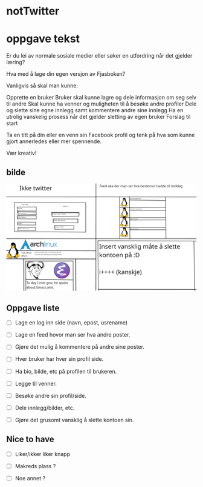 # notTwitter

# oppgave tekst

Er du lei av normale sosiale medier eller søker en utfordring når det gjelder læring?

Hva med å lage din egen versjon av Fjasboken?

Vanligvis så skal man kunne:

Opprette en bruker
Bruker skal kunne lagre og dele informasjon om seg selv til andre
Skal kunne ha venner og muligheten til å besøke andre profiler
Dele og slette sine egne innlegg samt kommentere andre sine innlegg
Ha en utrolig vanskelig prosess når det gjelder sletting av egen bruker
Forslag til start

Ta en titt på din eller en venn sin Facebook profil og tenk på hva som kunne gjort annerledes eller mer spennende.

Vær kreativ!

## bilde

![bilde](nottwitter.png)


## Oppgave liste

- [ ] Lage en log inn side (navn, epost, usrename)

- [ ] Lage en feed hovor man ser hva andre poster.

- [ ] Gjøre det mulig å kommentere på andre sine poster.

- [ ] Hver bruker har hver sin profil side.

- [ ] Ha bio, bilde, etc på profilen til brukeren.

- [ ] Legge til venner.

- [ ] Besøke andre sin profil/side.

- [ ] Dele innlegg/bilder, etc.

- [ ] Gjøre det grusomt vansklig å slette kontoen sin.

## Nice to have

- [ ] Liker/ikker liker knapp

- [ ] Makreds plass ?

- [ ] Noe annet ?
